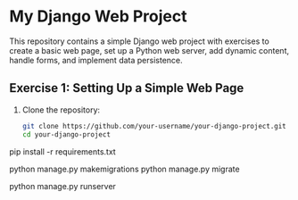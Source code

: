 # My Django Web Project

This repository contains a simple Django web project with exercises to create a basic web page, set up a Python web server, add dynamic content, handle forms, and implement data persistence.

## Exercise 1: Setting Up a Simple Web Page

1. Clone the repository:
   ```bash
   git clone https://github.com/your-username/your-django-project.git
   cd your-django-project
pip install -r requirements.txt

python manage.py makemigrations
python manage.py migrate

python manage.py runserver
